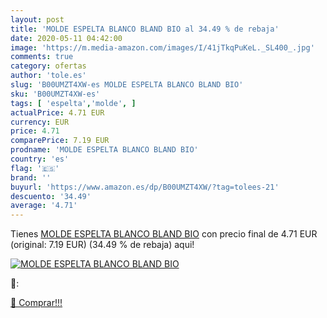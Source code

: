 ```yaml
---
layout: post
title: 'MOLDE ESPELTA BLANCO BLAND BIO al 34.49 % de rebaja'
date: 2020-05-11 04:42:00
image: 'https://m.media-amazon.com/images/I/41jTkqPuKeL._SL400_.jpg'
comments: true
category: ofertas
author: 'tole.es'
slug: 'B00UMZT4XW-es MOLDE ESPELTA BLANCO BLAND BIO'
sku: 'B00UMZT4XW-es'
tags: [ 'espelta','molde', ]
actualPrice: 4.71 EUR
currency: EUR
price: 4.71
comparePrice: 7.19 EUR
prodname: 'MOLDE ESPELTA BLANCO BLAND BIO'
country: 'es'
flag: '🇪🇸'
brand: ''
buyurl: 'https://www.amazon.es/dp/B00UMZT4XW/?tag=tolees-21'
descuento: '34.49'
average: '4.71'
---
```


Tienes [MOLDE ESPELTA BLANCO BLAND BIO](https://www.amazon.es/dp/B00UMZT4XW/?tag=tolees-21) con precio final de  4.71 EUR (original: 7.19 EUR) (34.49 %  de rebaja) aqui!

[![MOLDE ESPELTA BLANCO BLAND BIO](https://m.media-amazon.com/images/I/41jTkqPuKeL._SL400_.jpg)](https://www.amazon.es/dp/B00UMZT4XW/?tag=tolees-21)

🔎:


[🛒 Comprar!!!](https://www.amazon.es/dp/B00UMZT4XW/?tag=tolees-21)
